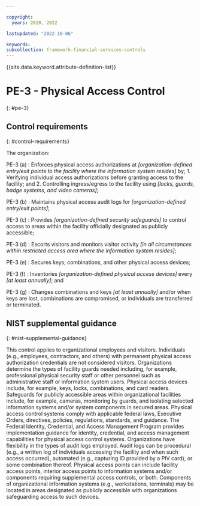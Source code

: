 ```yaml
---

copyright:
  years: 2020, 2022

lastupdated: "2022-10-06"

keywords: 
subcollection: framework-financial-services-controls
---
```


{{site.data.keyword.attribute-definition-list}}

               
# PE-3 - Physical Access Control
{: #pe-3}

## Control requirements
{: #control-requirements}

The organization:

PE-3 (a)
    : Enforces physical access authorizations at _[organization-defined entry/exit points to the facility where the information system resides]_ by;
      1. Verifying individual access authorizations before granting access to the facility; and
      2. Controlling ingress/egress to the facility using _[locks, guards, badge systems, and video cameras]_;

PE-3 (b)
    : Maintains physical access audit logs for _[organization-defined entry/exit points]_;

PE-3 (c)
    : Provides _[organization-defined security safeguards]_ to control access to areas within the facility officially designated as publicly accessible;

PE-3 (d)
    : Escorts visitors and monitors visitor activity _[in all circumstances within restricted access area where the information system resides]_;

PE-3 (e)
    : Secures keys, combinations, and other physical access devices;

PE-3 (f)
    : Inventories _[organization-defined physical access devices]_ every _[at least annually]_; and

PE-3 (g)
    : Changes combinations and keys _[at least annually]_ and/or when keys are lost, combinations are compromised, or individuals are transferred or terminated.

## NIST supplemental guidance
{: #nist-supplemental-guidance}

This control applies to organizational employees and visitors. Individuals (e.g., employees, contractors, and others) with permanent physical access authorization credentials are not considered visitors. Organizations determine the types of facility guards needed including, for example, professional physical security staff or other personnel such as administrative staff or information system users. Physical access devices include, for example, keys, locks, combinations, and card readers. Safeguards for publicly accessible areas within organizational facilities include, for example, cameras, monitoring by guards, and isolating selected information systems and/or system components in secured areas. Physical access control systems comply with applicable federal laws, Executive Orders, directives, policies, regulations, standards, and guidance. The Federal Identity, Credential, and Access Management Program provides implementation guidance for identity, credential, and access management capabilities for physical access control systems. Organizations have flexibility in the types of audit logs employed. Audit logs can be procedural (e.g., a written log of individuals accessing the facility and when such access occurred), automated (e.g., capturing ID provided by a PIV card), or some combination thereof. Physical access points can include facility access points, interior access points to information systems and/or components requiring supplemental access controls, or both. Components of organizational information systems (e.g., workstations, terminals) may be located in areas designated as publicly accessible with organizations safeguarding access to such devices.





